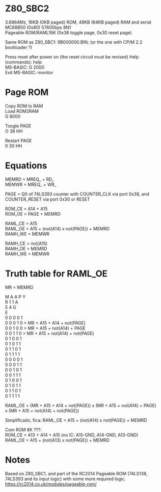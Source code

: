 # Z80_SBC2

3.6864Mz, 16KB (0KB paged) ROM, 48KB (64KB paged) RAM and serial MC68B50 (0x80) 57600bps 8N1  
Pageable ROM/RAML16K (0x38 toggle page, 0x30 reset page)  

Same ROM as Z80_SBC1: 9B000000.BIN; (or the one with CP/M 2.2 bootloader ?)  

Press reset after power on (the reset circuit must be revised)
Help (commands): help  
MS-BASIC: G 2000  
Exit MS-BASIC: monitor  

# Page ROM

Copy ROM to RAM  
Load ROM2RAM  
G 8000  

Toogle PAGE  
O 38 HH  

Restart PAGE  
0 30 HH  


# Equations  
MEMRD = MREQ_ + RD_  
MEMWR = MREQ_ + WR_  

PAGE = Q0 of 74LS393 counter with COUNTER_CLK via port 0x38, and COUNTER_RESET via port 0x30 or RESET  

ROM_CE = A14 + A15  
ROM_OE = PAGE + MEMRD  

RAML_CE = A15  
RAML_OE = A15 + (not(A14) x not(PAGE)) + MEMRD  
RAMH_WE = MEMWR  

RAMH_CE = not(A15)  
RAMH_OE = MEMRD  
RAMH_WE = MEMWR  

# Truth table for RAML_OE  
MR = MEMRD  

M A A P Y  
R 1 1 A  
  5 4 G  
      E  
0 0 0 0 1  
0 0 0 1 0 > MR + A15 + A14 + not(PAGE)  
0 0 1 0 0 > MR + A15 + not(A14) + PAGE  
0 0 1 1 0 > MR + A15 + not(A14) + not(PAGE)  
0 1 0 0 1  
0 1 0 1 1  
0 1 1 0 1  
0 1 1 1 1  
0 0 0 0 1  
0 0 0 1 1  
0 0 1 0 1  
0 0 1 1 1  
0 1 0 0 1  
0 1 0 1 1  
0 1 1 0 1  
0 1 1 1 1  

RAML_OE = (MR + A15 + A14 + not(PAGE)) x (MR + A15 + not(A14) + PAGE) x (MR + A15 + not(A14) + not(PAGE))  

Simplificado, fica: RAML_OE = A15 + (not(A14) x not(PAGE)) + MEMRD  

Com ROM 8K ???:  
ROM_CE = A13 + A14 + A15 (no IC: A15-GND, A14-GND, A13-GND)  
RAML_OE = A15 + (not(A13) x not(PAGE)) + MEMRD  

# Notes
Based on Z80_SBC1, and part of the RC2014 Pageable ROM (74LS138, 74LS393 and its input logic) with some more required logic.  
https://rc2014.co.uk/modules/pageable-rom/  

